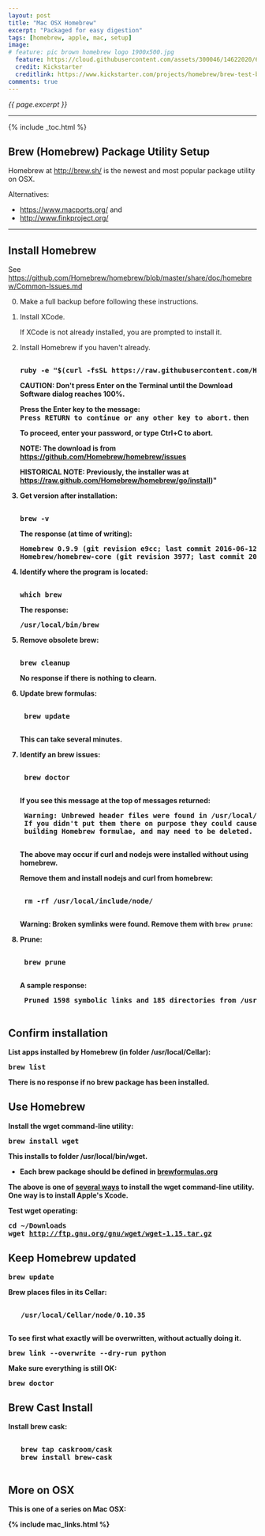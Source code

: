 ```yaml
---
layout: post
title: "Mac OSX Homebrew"
excerpt: "Packaged for easy digestion"
tags: [homebrew, apple, mac, setup]
image:
# feature: pic brown homebrew logo 1900x500.jpg
  feature: https://cloud.githubusercontent.com/assets/300046/14622020/60672448-0584-11e6-8202-41c36ba82d04.jpg
  credit: Kickstarter
  creditlink: https://www.kickstarter.com/projects/homebrew/brew-test-bot
comments: true
---
```

<i>{{ page.excerpt }}</i>
<hr />

{% include _toc.html %}


<a id="HomebrewSetupz"></a>

## Brew (Homebrew) Package Utility Setup

Homebrew
at <a target="_blank" href="http://brew.sh/">
http://brew.sh/</a>
is the newest and most popular package utility on OSX.

Alternatives:

* https://www.macports.org/ and
* http://www.finkproject.org/

<hr />

<a name="Homebrew"></a>

## Install Homebrew #

See https://github.com/Homebrew/homebrew/blob/master/share/doc/homebrew/Common-Issues.md

0. Make a full backup before following these instructions.

0. Install XCode.

   If XCode is not already installed, you are prompted
   to install it.


0. Install Homebrew if you haven't already.

   <pre><strong>
   ruby -e "$(curl -fsSL https://raw.githubusercontent.com/Homebrew/install/master/install)"
   <strong></pre>

   CAUTION: Don't press Enter on the Terminal until the Download Software dialog reaches 100%.

   Press the Enter key to the message:
   <br /><tt>Press RETURN to continue or any other key to abort.</tt> then

   To proceed, enter your password, or type Ctrl+C to abort.

   NOTE: The download is from
   https://github.com/Homebrew/homebrew/issues

   HISTORICAL NOTE: Previously, the installer
   was at https://raw.github.com/Homebrew/homebrew/go/install)"


0. Get version after installation:

   <pre><strong>
   brew -v
   </strong></pre>

   The response (at time of writing):

   <pre>
   Homebrew 0.9.9 (git revision e9cc; last commit 2016-06-12)
   Homebrew/homebrew-core (git revision 3977; last commit 2016-06-12)
   </pre>

0. Identify where the program is located:

   <pre><strong>
   which brew
   </strong></pre>

   The response:

   <pre>
   /usr/local/bin/brew
   </pre>

0. Remove obsolete brew:

   <pre><strong>
   brew cleanup
   </strong></pre>

   No response if there is nothing to clearn.

0. Update brew formulas:

    <pre><strong>
    brew update
    </strong></pre>

   This can take several minutes.

0. Identify an brew issues:

    <pre><strong>
    brew doctor
    </strong></pre>

    If you see this message at the top of messages returned:

    <pre>
    Warning: Unbrewed header files were found in /usr/local/include.
    If you didn't put them there on purpose they could cause problems when
    building Homebrew formulae, and may need to be deleted.
    </pre>

    The above may occur if curl and nodejs were installed without using homebrew.

    Remove them and install nodejs and curl from homebrew:

    <pre><strong>
    rm -rf /usr/local/include/node/
    </strong></pre>

    Warning: Broken symlinks were found. Remove them with `brew prune`:

0. Prune:

    <pre><strong>
    brew prune
    </strong></pre>

    A sample response:

    <pre>
    Pruned 1598 symbolic links and 185 directories from /usr/local
    </pre>


## Confirm installation #

List apps installed by Homebrew (in folder
<strong>/usr/local/Cellar</strong>):

   <tt><strong>brew list</strong></tt>

There is no response if no brew package has been installed.

## Use Homebrew #

Install the wget command-line utility:

   <tt><strong>brew install wget</strong></tt>

This installs to folder /usr/local/bin/wget.

* Each brew package should be defined in <a target="_blank" href="http://brewformulas.org/">
   brewformulas.org</a>

The above is one of <a target="_blank" href="http://coolestguidesontheplanet.com/install-and-configure-wget-on-os-x/">
several ways</a> to install the wget command-line utility.
One way is to install Apple's Xcode.


Test wget operating:

   <tt><strong>cd ~/Downloads<br />
   wget http://ftp.gnu.org/gnu/wget/wget-1.15.tar.gz
   </strong></tt>

## Keep Homebrew updated #

<tt><strong>brew update</strong></tt>

Brew places files in its Cellar:

   <pre><strong>
   /usr/local/Cellar/node/0.10.35
   </strong></pre>

To see first what exactly will be overwritten, without actually doing it.

   <tt><strong>
   brew link --overwrite --dry-run python
   </strong></tt>

   Make sure everything is still OK:

   <tt><strong>
   brew doctor
   </strong></tt>



## Brew Cast Install #

Install brew cask:

   <pre><strong>
   brew tap caskroom/cask
   brew install brew-cask
   </strong></pre>


## More on OSX

This is one of a series on Mac OSX:

{% include mac_links.html %}
